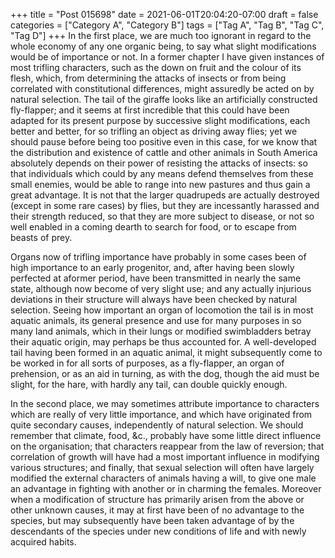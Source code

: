 +++
title = "Post 015698"
date = 2021-06-01T20:04:20-07:00
draft = false
categories = ["Category A", "Category B"]
tags = ["Tag A", "Tag B", "Tag C", "Tag D"]
+++
In the first place, we are much too ignorant in regard to the whole economy of any one organic being, to say what slight modifications would be of importance or not. In a former chapter I have given instances of most trifling characters, such as the down on fruit and the colour of its flesh, which, from determining the attacks of insects or from being correlated with constitutional differences, might assuredly be acted on by natural selection. The tail of the giraffe looks like an artificially constructed fly-flapper; and it seems at first incredible that this could have been adapted for its present purpose by successive slight modifications, each better and better, for so trifling an object as driving away flies; yet we should pause before being too positive even in this case, for we know that the distribution and existence of cattle and other animals in South America absolutely depends on their power of resisting the attacks of insects: so that individuals which could by any means defend themselves from these small enemies, would be able to range into new pastures and thus gain a great advantage. It is not that the larger quadrupeds are actually destroyed (except in some rare cases) by flies, but they are incessantly harassed and their strength reduced, so that they are more subject to disease, or not so well enabled in a coming dearth to search for food, or to escape from beasts of prey.

Organs now of trifling importance have probably in some cases been of high importance to an early progenitor, and, after having been slowly perfected at aformer period, have been transmitted in nearly the same state, although now become of very slight use; and any actually injurious deviations in their structure will always have been checked by natural selection. Seeing how important an organ of locomotion the tail is in most aquatic animals, its general presence and use for many purposes in so many land animals, which in their lungs or modified swimbladders betray their aquatic origin, may perhaps be thus accounted for. A well-developed tail having been formed in an aquatic animal, it might subsequently come to be worked in for all sorts of purposes, as a fly-flapper, an organ of prehension, or as an aid in turning, as with the dog, though the aid must be slight, for the hare, with hardly any tail, can double quickly enough.

In the second place, we may sometimes attribute importance to characters which are really of very little importance, and which have originated from quite secondary causes, independently of natural selection. We should remember that climate, food, &c., probably have some little direct influence on the organisation; that characters reappear from the law of reversion; that correlation of growth will have had a most important influence in modifying various structures; and finally, that sexual selection will often have largely modified the external characters of animals having a will, to give one male an advantage in fighting with another or in charming the females. Moreover when a modification of structure has primarily arisen from the above or other unknown causes, it may at first have been of no advantage to the species, but may subsequently have been taken advantage of by the descendants of the species under new conditions of life and with newly acquired habits.
